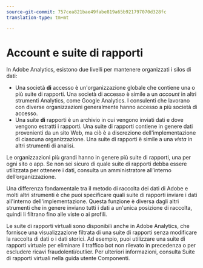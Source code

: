 ```yaml
---
source-git-commit: 757cea821bae49fabe819a65b921797070d328fc
translation-type: tm+mt

---
```

# Account e suite di rapporti

In Adobe Analytics, esistono due livelli per mantenere organizzati i silos di dati:

* Una società **di** accesso è un'organizzazione globale che contiene una o più suite di rapporti. Una società di accesso è simile a un *account* in altri strumenti Analytics, come Google Analytics. I consulenti che lavorano con diverse organizzazioni generalmente hanno accesso a più società di accesso.
* Una suite **di** rapporti è un archivio in cui vengono inviati dati e dove vengono estratti i rapporti. Una suite di rapporti contiene in genere dati provenienti da un sito Web, ma ciò è a discrezione dell'implementazione di ciascuna organizzazione. Una suite di rapporti è simile a una *vista* in altri strumenti di analisi.

Le organizzazioni più grandi hanno in genere più suite di rapporti, una per ogni sito o app. Se non sei sicuro di quale suite di rapporti debba essere utilizzata per ottenere i dati, consulta un amministratore all’interno dell’organizzazione.

Una differenza fondamentale tra il metodo di raccolta dei dati di Adobe e molti altri strumenti è che puoi specificare quali suite di rapporti inviare i dati all'interno dell'implementazione. Questa funzione è diversa dagli altri strumenti che in genere inviano tutti i dati a un'unica posizione di raccolta, quindi li filtrano fino alle viste o ai profili.

Le suite di rapporti virtuali sono disponibili anche in Adobe Analytics, che fornisce una visualizzazione filtrata di una suite di rapporti senza modificare la raccolta di dati o i dati storici. Ad esempio, puoi utilizzare una suite di rapporti virtuale per eliminare il traffico bot non rilevato in precedenza o per escludere ricavi fraudolenti/outlier. Per ulteriori informazioni, consulta Suite di rapporti [](/help/components/vrs/vrs-about.md) virtuali nella guida utente Componenti.
